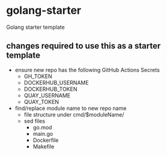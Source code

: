# golang-starter
Golang starter template

## changes required to use this as a starter template
- ensure new repo has the following GitHub Actions Secrets
	- GH_TOKEN
	- DOCKERHUB_USERNAME
	- DOCKERHUB_TOKEN
	- QUAY_USERNAME
	- QUAY_TOKEN
- find/replace module name to new repo name
	- file structure under cmd/$moduleName/
	- sed files
		- go.mod
		- main.go
		- Dockerfile
		- Makefile
